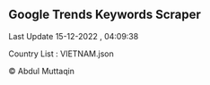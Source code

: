 

## Google Trends Keywords Scraper 
 
Last Update 15-12-2022 , 04:09:38

Country List :
VIETNAM.json



© Abdul Muttaqin 
